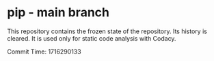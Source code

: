 # pip - main branch

This repository contains the frozen state of the repository.
Its history is cleared. It is used only for static code
analysis with Codacy.

Commit Time: 1716290133